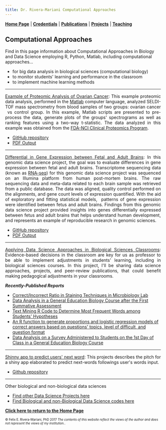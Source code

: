 ```yaml
---
title: Dr. Rivera-Mariani Computational Approaches
---
```

<!-- Global site tag (gtag.js) - Google Analytics -->
<script async src="https://www.googletagmanager.com/gtag/js?id=UA-103557590-4"></script>
<script>
  window.dataLayer = window.dataLayer || [];
  function gtag(){dataLayer.push(arguments);}
  gtag('js', new Date());

  gtag('config', 'UA-103557590-4');
</script>

[**Home Page**](http://www.friveram.com/) | [**Credentials**](http://www.friveram.com/about) | [**Publications**](http://www.friveram.com/publications) | [**Projects**](http://www.friveram.com/projects) | [**Teaching**](http://www.friveram.com/teaching) 

## Computational Approaches

Find in this page information about Computational Approaches in Biology and Data Science employing R, Python, Matlab, including computational approaches...

- for big data analysis in biological sciences (computational biology)
- to monitor students' learning and performance in the classroom
- to implement machine learning methods

---

<div style="text-align:justify"><p><a href="https://github.com/friveramariani/Proteomic-Examples" target="_blank">Example of Proteomic Analysis of Ovarian Cancer</a>: This example proteomic data analysis, performed in the <a href="https://www.mathworks.com/products/matlab.html" target="_blank">Matlab</a> computer language, analyzed SELDI-TOF mass spectrometry from blood samples of two groups: ovarian cancer  vs control group. In this example, Matlab scripts are presented to pre-process the data, generate plots of the groups' spectrograms as well as ranking features using a two-way t-statistic. The data analyzed in this example was obtained from the <a href="https://home.ccr.cancer.gov/ncifdaproteomics/ppatterns.asp">FDA-NCI Clinical Proteomics Program</a>.</p></div> 

- <a href="https://github.com/friveramariani/Proteomic-Examples" target="_blank">GitHub repository</a>
- <a href="https://www.researchgate.net/publication/319103946_Proteomics_data_analysis_in_cancer_biology_with_Matlab" target="_blank">PDF Output</a>

---

<div style="text-align:justify"><p><a href="https://github.com/friveramariani/genomic-data-science" target="_blank">Differential in Gene Expression between Fetal and Adult Brains</a>: In this genomic data science project, the goal was to evaluate differences in gene expression between fetal and adult brains. Transcriptome sequencing data (known as <a href="https://en.wikipedia.org/wiki/RNA-Seq" target="_blank">RNA-seq</a>) for this genomic data science project was sequenced on an Illumina platform from human post-mortem brains. The raw sequencing data and meta-data related to each brain sample was retrieved from a public database. The data was aligned, quality control performed on the alignments, and gene count levels of expression quantified. With the aid of exploratory and fitting statistical models,  patterns of gene expression were identified between fetus and adult brains. Findings from this genomic data science project provided insights into genes differentially expressed between fetus and adult brains that helps understand human development, and represents an example of reproducible research in genomic sciences.</p></div> 

- <a href="https://github.com/friveramariani/GenomicDataScience_FetalAdultBrain" target="_blank">GitHub repository</a>
- <a href="https://www.researchgate.net/publication/311203295_Report_RNA-Seq_Data_Analysis_Worflow_to_Evaluate_Differential_Gene_Expression_between_Fetus_and_Adult_Brains_from_Publicly-Available_Data_as_a_Genomic_Data_Science_Demonstration_in_a_Upper_Division_Mi" target="_blank">PDF Output</a>

---

<div style="text-align:justify"><p><a href="https://www.researchgate.net/project/Applying-Data-Science-Approaches-in-Biological-Sciences-Classrooms?_esc=profileProjectCards&_sg=-XO68eEemQp3HNPS0KrOL2bjqDRIVkgGT7tgZU86f--Ied0fnhhIqTcwhregbtQPzGDLrd44MLrwDWCl0B9P9g.8bzPwU4Hw8H95Si2ifVxs30Y2D9G1NLXAWevaI20Ye1Iypn9hFDr6yxcGOegAuWT.eGebw20oCHpG6d88csNnnpo5djacTogpfurkn2o907J2sJAHKab4PoVXM_QRiQey&_viewIds%5B0%5D=Mfbk27SkHZVlqyAKuqvg1wx5&_viewIds%5B1%5D=6b1SML1ge7lBb56ZPFI5tTcU" target="_blank">Applying Data Science Approaches in Biological Sciences Classrooms</a>: Evidence-based decisions in the classroom are key for us as professor to be able to implement adjustments in students' learning, including in biological sciences courses. In this project, I'll be sharing data science approaches, projects, and peer-review publications, that could benefit making pedagogical adjustments in your classrooms.</p></div> 

***Recently-Published Reports***

- <a href="http://dx.doi.org/10.13140/RG.2.2.31839.66721" target="_blank">Correct/Incorrect Ratio in Staining Techniques in Microbiology Lab</a>
- <a href="http://dx.doi.org/10.13140/RG.2.2.30379.85281" target="_blank">Data Analysis in a General Education Biology Course after the First Summative Assessment</a>
- <a href="http://dx.doi.org/10.13140/RG.2.2.16545.81763" target="_blank">Text Mining R Code to Determine Most Frequent Words among Students' Hypotheses</a>
- <a href="https://www.researchgate.net/profile/Felix_Rivera-Mariani/project/Applying-Data-Science-Approaches-in-Biological-Sciences-Classrooms/attachment/58ba3eb082999cd4be0a5445/AS:468039633248256@1488600752381/download/Prop_correct_logit.pdf?context=ProjectUpdatesLog" target="_blank">An R function to generate proportions and logistic regression models of correct answers based on questions' topics, level of difficult, and question format</a>
- <a href="https://www.researchgate.net/project/Applying-Data-Science-Approaches-in-Biological-Sciences-Classrooms" target="_blank">Data Analysis on a Survey Administered to Students on the 1st Day of Class in a General Education Biology Course</a>

---

<div style="text-align:justify"><p><a href="http://rpubs.com/friveramariani/jhdscapstone" target="_blank">Shinny app to predict users' next word</a>: This projects describes  the pitch for a shiny app elaborated to predict next-words followings user's words input.</p></div>

- <a href="https://github.com/friveramariani/capstone-project" target="_blank">Github repository</a>
 
---

Other biological and non-biological data sciences 

- <a href="http://rpubs.com/friveramariani/dataproduct" target="_blank">Find other Data Science Projects here</a>
- <a href="https://github.com/friveramariani" target="_blank">Find Biological and non-Biological Data Science codes here</a>

[**Click here to return to the Home Page**](http://www.friveram.com/)

<font size="1">&#169; Felix E. Rivera-Mariani, PhD 2017 <i>The contents of this website reflect the views of the author and does not represent the views of my institution.</i>.</font>